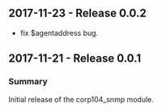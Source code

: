 ## 2017-11-23 - Release 0.0.2

 - fix $agentaddress bug.

## 2017-11-21 - Release 0.0.1
### Summary

Initial release of the corp104_snmp module.
